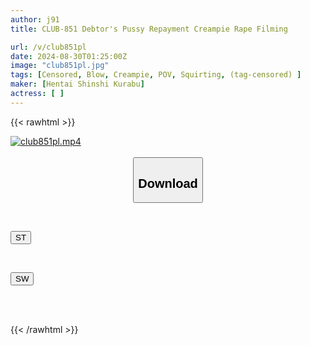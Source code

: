 ```yaml
---
author: j91
title: CLUB-851 Debtor's Pussy Repayment Creampie Rape Filming

url: /v/club851pl
date: 2024-08-30T01:25:00Z
image: "club851pl.jpg"
tags: [Censored, Blow, Creampie, POV, Squirting, (tag-censored)	]
maker: [Hentai Shinshi Kurabu]
actress: [ ]
---
```



{{< rawhtml >}}

<div class="video" data-videoid="3BbgYjJ7DdSRe7">
    <a href="javascript:;">
        <img src="/v/club851pl/club851pl.jpg" width="WIDTH" height="HEIGHT" alt="club851pl.mp4" loading="lazy">
    </a>
</div>

<script type="text/javascript" src="https://j91.asia/asset/on-demand-st.js"></script>

<br>
  <link rel="stylesheet" href="https://j91.asia/asset/bs5.css">
  
  <center>
  <button class="btn btn-primary" type="button" data-bs-toggle="collapse" data-bs-target=".multi-collapse" aria-expanded="false" aria-controls="multiCollapseExample1 multiCollapseExample2"><h2>Download</h2></button></center>
</p>
<div class="row">
  <div class="col">
    <div class="collapse multi-collapse" id="multiCollapseExample1">
      <div class="card card-body">
	      	      <br>
<div class="buttons">  
<p><a href="/v/club851pl/st.html" target="_blank"><button class="btn-hover color-3"><i class="fa fa-download"></i> ST</button></a></p></div>
    </div>
  </div>
</div>
  <div class="col">
    <div class="collapse multi-collapse" id="multiCollapseExample2">
      <div class="card card-body">
	      <br>
<div class="buttons">
<p><a href="/v/club851pl/sw.html" target="_blank"><button class="btn-hover color-2"><i class="fa fa-download"></i> SW</button></a></p></div>
<br><br>
      </div>
    </div>
  </div>
</div>

{{< /rawhtml >}}